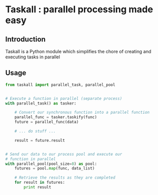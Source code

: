 # Taskall : parallel processing made easy

## Introduction

Taskall is a Python module which simplifies the chore of creating and executing tasks in parallel

## Usage


```python
from taskall import parallel_task, parallel_pool


# Execute a function in parallel (separate process)
with parallel_task() as tasker:

    # Convert our synchronous function into a parallel function
    parallel_func = tasker.taskify(func)
    future = parallel_func(data)

    # ... do stuff ...

    result = future.result


# Send our data to our process pool and execute our
# function in parallel
with parallel_pool(pool_size=8) as pool:
    futures = pool.map(func, data_list)

    # Retrieve the results as they are completed
    for result in futures:
        print result
```
